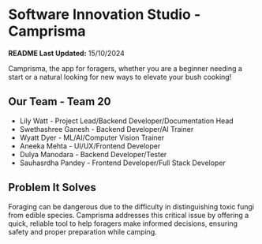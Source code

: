 # Software Innovation Studio - Camprisma
**README Last Updated:** 15/10/2024

Camprisma, the app for foragers, whether you are a beginner needing a start or a natural looking for new ways to elevate your bush cooking!

## Our Team - Team 20
- Lily Watt - Project Lead/Backend Developer/Documentation Head
- Swethashree Ganesh - Backend Developer/AI Trainer
- Wyatt Dyer - ML/AI/Computer Vision Trainer
- Aneeka Mehta - UI/UX/Frontend Developer
- Dulya Manodara - Backend Developer/Tester
- Sauhasrdha Pandey - Frontend Developer/Full Stack Developer

## Problem It Solves
Foraging can be dangerous due to the difficulty in distinguishing toxic fungi from edible species. Camprisma addresses this critical issue by offering a quick, reliable tool to help foragers make informed decisions, ensuring safety and proper preparation while camping.
